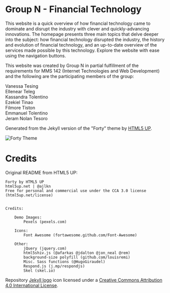 # Group N - Financial Technology

This website is a quick overview of how financial technology came to dominate and disrupt the industry with clever and quickly-advancing innovations. The homepage presents three main topics that delve deeper into the subject: how financial technology disrupted the industry, the history and evolution of financial technology, and an up-to-date overview of the services made possible by this technology. Explore the website with ease using the navigation buttons. 

This website was created by Group N in partial fulfillment of the requirements for MMS 142 (Internet Technologies and Web Development) and the following are the participating members of the group:

Vanessa Tesing <br />
Ellenear Teleg <br />
Kassandra Tolentino <br />
Ezekiel Tinao <br />
Filmore Tiston <br />
Emmanuel Tolentino <br />
Jeram Nolan Tesoro 

Generated from the Jekyll version of the "Forty" theme by [HTML5 UP](https://html5up.net/).  

![Forty Theme](assets/images/forty.jpg "Forty Theme")

# Credits

Original README from HTML5 UP:

```
Forty by HTML5 UP
html5up.net | @ajlkn
Free for personal and commercial use under the CCA 3.0 license (html5up.net/license)


Credits:

	Demo Images:
		Pexels (pexels.com)

	Icons:
		Font Awesome (fortawesome.github.com/Font-Awesome)

	Other:
		jQuery (jquery.com)
		html5shiv.js (@afarkas @jdalton @jon_neal @rem)
		background-size polyfill (github.com/louisremi)
		Misc. Sass functions (@HugoGiraudel)
		Respond.js (j.mp/respondjs)
		Skel (skel.io)
```

Repository [Jekyll logo](https://github.com/jekyll/brand) icon licensed under a [Creative Commons Attribution 4.0 International License](http://choosealicense.com/licenses/cc-by-4.0/).
